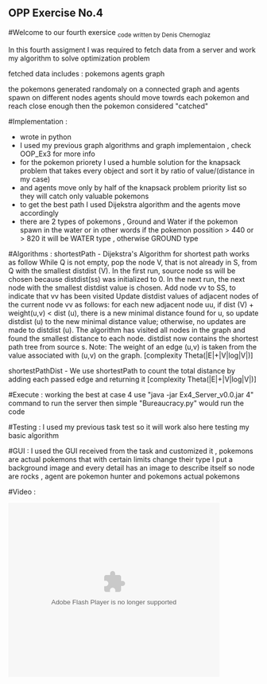 ## OPP Exercise No.4

#Welcome to our fourth exersice
<sub>code written by Denis Chernoglaz<sub>

In this fourth assigment I was required to fetch data from a server
and work my algorithm to solve optimization problem

fetched data includes :
  pokemons
  agents
  graph
  
the pokemons generated randomaly on a connected graph and agents spawn on different nodes
agents should move towrds each pokemon and reach close enough then the pokemon considered "catched"


#Implementation :
  - wrote in python
  - I used my previous graph algorithms and graph implementaion , check OOP_Ex3 for more info
  - for the pokemon priorety I used a humble solution for the knapsack problem that takes every object
    and sort it by ratio of value/(distance in my case)
  - and agents move only by half of the knapsack problem priority list so they will catch only valuable pokemons
  - to get the best path I used Dijekstra algorithm and the agents move accordingly
  - there are 2 types of pokemons , Ground and Water if the pokemon spawn in the water or in other words
    if the pokemon possition  > 440 or  > 820 it will be WATER type , otherwise GROUND type
  
#Algorithms :
  shortestPath - Dijekstra's Algorithm for shortest path works as follow While Q is not empty, pop the node V, 
                 that is not already in S, from Q with the smallest distdist (V). In the first run, source node ss will be chosen because distdist(ss) 
                 was initialized to 0. In the next run, the next node with the smallest distdist value is chosen. Add node vv to SS, to indicate
                 that vv has been visited Update distdist values of adjacent nodes of the current node vv as follows: for each new adjacent node uu, 
                 if dist (V) + weight(u,v) < dist (u), there is a new minimal distance found for u, so update distdist (u) to the new minimal distance value;
                 otherwise, no updates are made to distdist (u). The algorithm has visited all nodes in the graph and found the smallest distance to each node. 
                 distdist now contains the shortest path tree from source s. Note: The weight of an edge (u,v) is taken from the value associated with (u,v) on the graph.
                 [complexity Theta(|E|+|V|log|V|)]

shortestPathDist - We use shortestPath to count the total distance by adding each passed edge and returning it [complexity Theta(|E|+|V|log|V|)]



#Execute :
  working the best at case 4 use  "java -jar Ex4_Server_v0.0.jar 4"  command to run the server then simple "Bureaucracy.py" would run the code

#Testing :
  I used my previous task test so it will work also here testing my basic algorithm

#GUI :
  I used the GUI received from the task and customized it , pokemons are actual pokemons that with certain limits change their type
  I put a background image and every detail has an image to describe itself so node are rocks , agent are pokemon hunter and pokemons actual pokemons
  
  
#Video :


  <object width="425" height="350">
  <param name="movie" value="http://www.youtube.com/user/wwwLoveWatercom?v=BTRN1YETpyg" />
  <param name="wmode" value="transparent" />
  <embed src="http://www.youtube.com/user/wwwLoveWatercom?v=BTRN1YETpyg"
         type="application/x-shockwave-flash"
         wmode="transparent" width="425" height="350" />
  </object>
  


